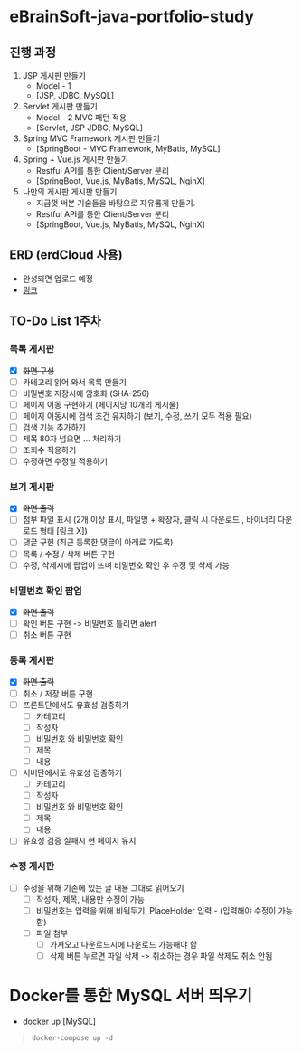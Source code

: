 # eBrainSoft-java-portfolio-study

## 진행 과정

1. JSP 게시판 만들기
    - Model - 1
    - [JSP, JDBC, MySQL]
2. Servlet 게시판 만들기
    - Model - 2 MVC 패턴 적용
    - [Servlet, JSP JDBC, MySQL]
3. Spring MVC Framework 게시판 만들기
    - [SpringBoot - MVC Framework, MyBatis, MySQL]
4. Spring + Vue.js 게시판 만들기
    - Restful API를 통한 Client/Server 분리
    - [SpringBoot, Vue.js, MyBatis, MySQL, NginX]
5. 나만의 게시판 게시판 만들기
    - 지금껏 써본 기술들을 바탕으로 자유롭게 만들기.
    - Restful API를 통한 Client/Server 분리
    - [SpringBoot, Vue.js, MyBatis, MySQL, NginX]

## ERD (erdCloud 사용)

- 완성되면 업로드 예정
- [링크](https://www.erdcloud.com/d/3z7DMGmnur8NzHqGE)

## TO-Do List 1주차

### 목록 게시판

- [X] ~~화면 구성~~
- [ ] 카테고리 읽어 와서 목록 만들기
- [ ] 비밀번호 저장시에 암호화 (SHA-256)
- [ ] 페이지 이동 구현하기 (페이지당 10개의 게시물)
- [ ] 페이지 이동시에 검색 조건 유지하기 (보기, 수정, 쓰기 모두 적용 필요)
- [ ] 검색 기능 추가하기
- [ ] 제목 80자 넘으면 ... 처리하기
- [ ] 조회수 적용하기
- [ ] 수정하면 수정일 적용하기

### 보기 게시판

- [X] ~~화면 출력~~
- [ ] 첨부 파일 표시 (2개 이상 표시, 파일명 + 확장자, 클릭 시 다운로드 , 바이너리 다운로드 형태 [링크 X])
- [ ] 댓글 구현 (최근 등록한 댓글이 아래로 가도록)
- [ ] 목록 / 수정 / 삭제 버튼 구현
- [ ] 수정, 삭제시에 팝업이 뜨며 비밀번호 확인 후 수정 및 삭제 가능

### 비밀번호 확인 팝업

- [X] ~~화면 출력~~
- [ ] 확인 버튼 구현 -> 비밀번호 틀리면 alert
- [ ] 취소 버튼 구현

### 등록 게시판

- [X] ~~화면 출력~~
- [ ] 취소 / 저장 버튼 구현
- [ ] 프론트단에서도 유효성 검증하기
    - [ ] 카테고리
    - [ ] 작성자
    - [ ] 비밀번호 와 비밀번호 확인
    - [ ] 제목
    - [ ] 내용
- [ ] 서버단에서도 유효성 검증하기
    - [ ] 카테고리
    - [ ] 작성자
    - [ ] 비밀번호 와 비밀번호 확인
    - [ ] 제목
    - [ ] 내용
- [ ] 유효성 검증 실패시 현 페이지 유지

### 수정 게시판

- [ ] 수정을 위해 기존에 있는 글 내용 그대로 읽어오기
    - [ ] 작성자, 제목, 내용만 수정이 가능
    - [ ] 비밀번호는 입력을 위해 비워두기, PlaceHolder 입력 - (입력해야 수정이 가능함)
    - [ ] 파일 첨부
        - [ ] 가져오고 다운로드시에 다운로드 가능해야 함
        - [ ] 삭제 버튼 누르면 파일 삭제 -> 취소하는 경우 파일 삭제도 취소 안됨

# Docker를 통한 MySQL 서버 띄우기

- docker up [MySQL]

> `docker-compose up -d`
